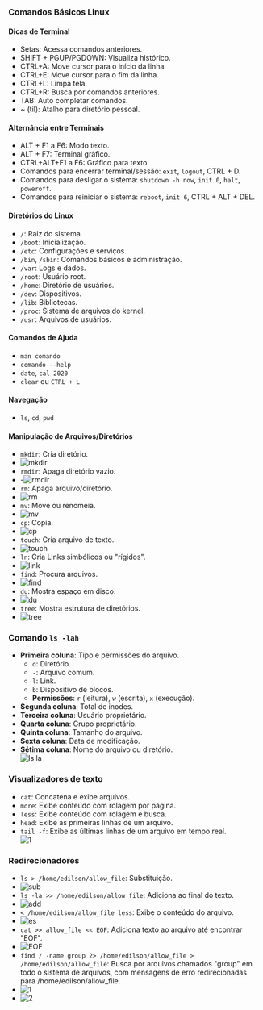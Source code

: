 ### Comandos Básicos Linux

#### Dicas de Terminal

- Setas: Acessa comandos anteriores.
- SHIFT + PGUP/PGDOWN: Visualiza histórico.
- CTRL+A: Move cursor para o início da linha.
- CTRL+E: Move cursor para o fim da linha.
- CTRL+L: Limpa tela.
- CTRL+R: Busca por comandos anteriores.
- TAB: Auto completar comandos.
- ~ (til): Atalho para diretório pessoal.

#### Alternância entre Terminais

- ALT + F1 a F6: Modo texto.
- ALT + F7: Terminal gráfico.
- CTRL+ALT+F1 a F6: Gráfico para texto.
- Comandos para encerrar terminal/sessão: `exit`, `logout`, CTRL + D.
- Comandos para desligar o sistema: `shutdown -h now`, `init 0`, `halt`, `poweroff`.
- Comandos para reiniciar o sistema: `reboot`, `init 6`, CTRL + ALT + DEL.

#### Diretórios do Linux

- `/`: Raiz do sistema.
- `/boot`: Inicialização.
- `/etc`: Configurações e serviços.
- `/bin`, `/sbin`: Comandos básicos e administração.
- `/var`: Logs e dados.
- `/root`: Usuário root.
- `/home`: Diretório de usuários.
- `/dev`: Dispositivos.
- `/lib`: Bibliotecas.
- `/proc`: Sistema de arquivos do kernel.
- `/usr`: Arquivos de usuários.

#### Comandos de Ajuda

- `man comando`
- `comando --help`
- `date`, `cal 2020`
- `clear` ou `CTRL + L`

#### Navegação

- `ls`, `cd`, `pwd`

#### Manipulação de Arquivos/Diretórios

- `mkdir`: Cria diretório.
- ![mkdir](https://github.com/EdilsonDevops/Linux-Ninja-Skills/assets/96980587/2d31f20a-c866-4174-b2a7-b40abfd33569)
- `rmdir`: Apaga diretório vazio.
- -![rmdir](https://github.com/EdilsonDevops/Linux-Ninja-Skills/assets/96980587/2810a5a8-2eb6-46a4-a9c2-b94621974827)
- `rm`: Apaga arquivo/diretório.
- ![rm](https://github.com/EdilsonDevops/Linux-Ninja-Skills/assets/96980587/7a8525b7-907c-40b9-b495-90e9b072ba67)
- `mv`: Move ou renomeia.
- ![mv](https://github.com/EdilsonDevops/Linux-Ninja-Skills/assets/96980587/77d09af3-5eb6-463b-b7b9-43b7e0784acb)
- `cp`: Copia.
- ![cp](https://github.com/EdilsonDevops/Linux-Ninja-Skills/assets/96980587/faea8f24-ba1f-4aea-98e9-30bc5c8ddc13)
- `touch`: Cria arquivo de texto.
- ![touch](https://github.com/EdilsonDevops/Linux-Ninja-Skills/assets/96980587/8df7afc8-3dc2-4d4d-a0f2-5ad735d0899f)
- `ln`: Cria Links simbólicos ou "rígidos".
- ![link](https://github.com/EdilsonDevops/Linux-Ninja-Skills/assets/96980587/58a18a64-4e00-4a7a-ac12-591ae090959d)
- `find`: Procura arquivos.
- ![find](https://github.com/EdilsonDevops/Linux-Ninja-Skills/assets/96980587/b0a5e245-26a6-427b-ae84-914232de8fde)
- `du`: Mostra espaço em disco.
- ![du](https://github.com/EdilsonDevops/Linux-Ninja-Skills/assets/96980587/dd3beff4-735a-48c6-9b59-cb280a7110b7)
- `tree`: Mostra estrutura de diretórios.
- ![tree](https://github.com/EdilsonDevops/Linux-Ninja-Skills/assets/96980587/59e154f8-cea4-46c2-ba7f-e7d52832ba06)

### Comando `ls -lah`

- **Primeira coluna**: Tipo e permissões do arquivo.
  - `d`: Diretório.
  - `-`: Arquivo comum.
  - `l`: Link.
  - `b`: Dispositivo de blocos.
  - **Permissões**: `r` (leitura), `w` (escrita), `x` (execução).
- **Segunda coluna**: Total de inodes.
- **Terceira coluna**: Usuário proprietário.
- **Quarta coluna**: Grupo proprietário.
- **Quinta coluna**: Tamanho do arquivo.
- **Sexta coluna**: Data de modificação.
- **Sétima coluna**: Nome do arquivo ou diretório. <br/>
![ls la](https://github.com/EdilsonDevops/Linux-Ninja-Skills/assets/96980587/8a73f353-9002-4f49-83d2-6fea4167199e)

### Visualizadores de texto

- `cat`: Concatena e exibe arquivos.
- `more`: Exibe conteúdo com rolagem por página.
- `less`: Exibe conteúdo com rolagem e busca.
- `head`: Exibe as primeiras linhas de um arquivo.
- `tail -f`: Exibe as últimas linhas de um arquivo em tempo real. <br/>
![1](https://github.com/EdilsonDevops/Linux-Ninja-Skills/assets/96980587/4db72c8a-9fc4-4d42-8322-d087a5bdccd1)

### Redirecionadores

- `ls > /home/edilson/allow_file`: Substituição.
- ![sub](https://github.com/EdilsonDevops/Linux-Ninja-Skills/assets/96980587/3654e512-fcfe-4973-96ce-60262e8c54ec)
- `ls -la >> /home/edilson/allow_file`: Adiciona ao final do texto.
- ![add](https://github.com/EdilsonDevops/Linux-Ninja-Skills/assets/96980587/91783743-838d-4363-92f9-1b2d9d6a40ec)
- `< /home/edilson/allow_file less`: Exibe o conteúdo do arquivo.
- ![es](https://github.com/EdilsonDevops/Linux-Ninja-Skills/assets/96980587/bcd42c23-89a2-4f66-9c8d-8ce418120178)
- `cat >> allow_file << EOF`: Adiciona texto ao arquivo até encontrar "EOF".
- ![EOF](https://github.com/EdilsonDevops/Linux-Ninja-Skills/assets/96980587/b8bb6a33-f96f-4cfa-b0d4-c425e5bcb3f7)
- `find / -name group 2> /home/edilson/allow_file > /home/edilson/allow_file`: Busca por arquivos chamados "group" em todo o sistema de arquivos, com mensagens de erro redirecionadas para /home/edilson/allow_file.
- ![1](https://github.com/EdilsonDevops/Linux-Ninja-Skills/assets/96980587/626d8d4f-0cca-4122-b45c-397caecbd8cf)
- ![2](https://github.com/EdilsonDevops/Linux-Ninja-Skills/assets/96980587/d185b7f9-e745-4a67-9ac9-80360fc2169b)


  


